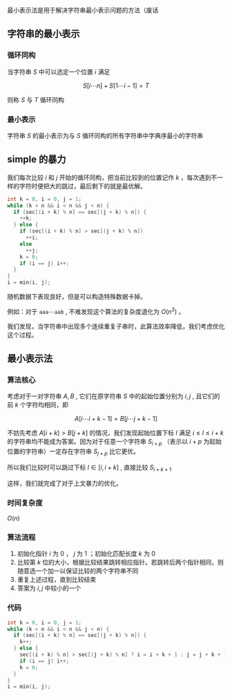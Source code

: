 最小表示法是用于解决字符串最小表示问题的方法（废话

## 字符串的最小表示

### 循环同构

当字符串 $S$ 中可以选定一个位置 $i$ 满足

$$
S[i\cdots n]+S[1\cdots i-1]=T
$$

则称 $S$ 与 $T$ 循环同构

### 最小表示

字符串 $S$ 的最小表示为与 $S$ 循环同构的所有字符串中字典序最小的字符串

## simple 的暴力

我们每次比较 $i$ 和 $j$ 开始的循环同构，把当前比较到的位置记作 $k$ ，每次遇到不一样的字符时便把大的跳过，最后剩下的就是最优解。

```cpp
int k = 0, i = 0, j = 1;
while (k < n && i < n && j < n) {
  if (sec[(i + k) % n] == sec[(j + k) % n]) {
    ++k;
  } else {
    if (sec[(i + k) % n] > sec[(j + k) % n])
      ++i;
    else
      ++j;
    k = 0;
    if (i == j) i++;
  }
}
i = min(i, j);
```

随机数据下表现良好，但是可以构造特殊数据卡掉。

例如：对于 $\texttt{aaa}\cdots\texttt{aab}$ , 不难发现这个算法的复杂度退化为 $O(n^2)$ 。

我们发现，当字符串中出现多个连续重复子串时，此算法效率降低，我们考虑优化这个过程。

## 最小表示法

### 算法核心

考虑对于一对字符串 $A,B$ , 它们在原字符串 $S$ 中的起始位置分别为 $i,j$ , 且它们的前 $k$ 个字符均相同，即

$$
A[i \cdots i+k-1]=B[j \cdots j+k-1]
$$

不妨先考虑 $A[i+k]>B[j+k]$ 的情况，我们发现起始位置下标 $l$ 满足 $i\le l\le i+k$ 的字符串均不能成为答案。因为对于任意一个字符串 $S_{i+p}$ （表示以 $i+p$ 为起始位置的字符串）一定存在字符串 $S_{j+p}$ 比它更优。

所以我们比较时可以跳过下标 $l\in [i,i+k]$ , 直接比较 $S_{i+k+1}$ 

这样，我们就完成了对于上文暴力的优化。

### 时间复杂度

 $O(n)$ 

### 算法流程

1. 初始化指针 $i$ 为 $0$ ， $j$ 为 $1$ ；初始化匹配长度 $k$ 为 $0$ 
2. 比较第 $k$ 位的大小，根据比较结果跳转相应指针。若跳转后两个指针相同，则随意选一个加一以保证比较的两个字符串不同
3. 重复上述过程，直到比较结束
4. 答案为 $i,j$ 中较小的一个

### 代码

```cpp
int k = 0, i = 0, j = 1;
while (k < n && i < n && j < n) {
  if (sec[(i + k) % n] == sec[(j + k) % n]) {
    k++;
  } else {
    sec[(i + k) % n] > sec[(j + k) % n] ? i = i + k + 1 : j = j + k + 1;
    if (i == j) i++;
    k = 0;
  }
}
i = min(i, j);
```
